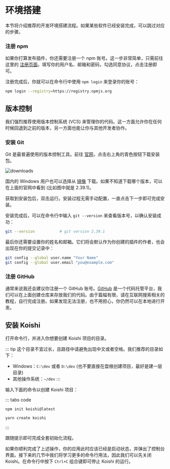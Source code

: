 # 环境搭建

本节将介绍推荐的开发环境搭建流程。如果某些软件已经安装完成，可以跳过对应的步骤。

<!--@include: ../../manual/starter/boilerplate.md{25,80}-->

### 注册 npm

如果你打算发布插件，你还需要注册一个 npm 账号。这一步非常简单，只需前往这里的 [注册页面](https://www.npmjs.com/signup)。填写你的用户名、邮箱和密码，勾选同意协议，点击注册即可。

注册完成后，你就可以在命令行中使用 `npm login` 来登录你的账号：

```sh
npm login --registry=https://registry.npmjs.org
```

## 版本控制

我们强烈推荐使用版本控制系统 (VCS) 来管理你的代码。这一方面允许你在任何时候回退到之前的版本，另一方面也能让你与其他开发者协作。

### 安装 Git

Git 是最普遍使用的版本控制工具。前往 [官网](https://git-scm.com/downloads)，点击右上角的青色按钮下载安装包。

![downloads](/manual/git/downloads.webp)

国内的 Windows 用户也可以选择从 [镜像](https://registry.npmmirror.com/binary.html?path=git-for-windows/) 下载。如果不知道下载哪个版本，可以在上面的官网中看到 (比如图中就是 2.39.1)。

获取到安装包后，双击运行。安装过程无需手动配置，一直点击下一步即可完成安装。

安装完成后，可以在命令行中输入 `git --version` 来查看版本号，以确认安装成功：

```sh
git --version           # git version 2.39.1
```

最后你还需要设置你的姓名和邮箱。它们将会默认作为你创建的插件的作者，也会出现在你的提交记录中：

```sh
git config --global user.name "Your Name"
git config --global user.email "you@example.com"
```

### 注册 GitHub

通常来说我还会建议你注册一个 GitHub 账号。[GitHub](https://github.com) 是一个代码托管平台，我们可以在上面创建仓库来存放我们的代码。由于篇幅有限，请在互联网搜索相关的教程，自行完成注册。如果发现无法注册，也不用担心，你仍然可以在本地进行开发。

## 安装 Koishi

打开命令行，并进入你想要创建 Koishi 项目的目录。

::: tip
这个目录不宜过长，且路径中请避免出现中文或者空格。我们推荐的目录如下：

- Windows：`C:\dev` 或者 `D:\dev` (也不要直接在盘根创建项目，最好是建一层目录)
- 其他操作系统：`~/dev`
:::

输入下面的命令以创建 Koishi 项目：

::: tabs code
```npm
npm init koishi@latest
```
```yarn
yarn create koishi
```
:::

跟随提示即可完成全套初始化流程。

如果你顺利完成了上述操作，你的应用此时应该已经是启动状态，并弹出了控制台界面。接下来的几节中我们将学习更多的命令行用法，因此我们可以先关闭 Koishi。在命令行中按下 `Ctrl+C` 组合键即可停止 Koishi 的运行。

<!-- ## 安装 VSCode (可选)

所谓工欲善其事，必先利其器，一个好的编辑器可以极大地提高开发效率。我们推荐安装 VSCode 作为编辑器。

同样是前往 [官网](https://code.visualstudio.com/) 进行下载。点击左侧的蓝色下载按钮。

![home](/manual/vscode/home.webp)

下载完毕后，双击运行。安装过程无需手动配置，一直点击下一步即可完成安装。

安装完成后，VSCode 会自动打开。你将看到一个英文的界面，不过不用担心，我们现在就来安装中文语言包。

在活动栏中点击「Extensions」，并在搜索框中输入「chinese」，你将看到一个写着「中文 (简体)」的插件。点击「Install」按钮进行安装，并根据提示重启 VSCode。现在你的 VSCode 就已经是中文的了。

![home](/manual/vscode/chinese.webp)

要打开刚刚创建的项目，可以在活动栏中点击「资源管理器」→「打开文件夹」，然后选择你刚刚创建的项目文件夹即可。

![home](/manual/vscode/open.webp) -->

